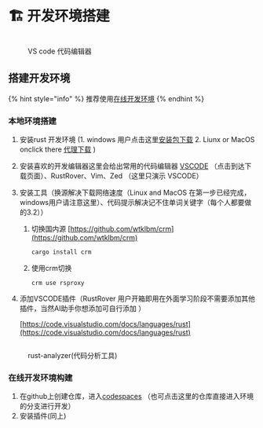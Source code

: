 # 🏗️ 开发环境搭建

<figure><img src="https://code.visualstudio.com/assets/home/home-screenshot-mac-2x-v2-light.png" alt=""><figcaption><p>VS code 代码编辑器</p></figcaption></figure>

## 搭建开发环境

{% hint style="info" %}
推荐使用[在线开发环境](quickstart.md#zai-xian-kai-fa-huan-jing-gou-jian)
{% endhint %}

### 本地环境搭建

1. 安装rust 开发环境 (1. windows 用户点击这里[安装包下载](https://www.rust-lang.org/zh-CN/tools/install) 2. Liunx or MacOS onclick there [代理下载](https://rsproxy.cn/) )
2. 安装喜欢的开发编辑器这里会给出常用的代码编辑器 [VSCODE](https://code.visualstudio.com/) （点击到达下载页面）、RustRover、Vim、Zed （这里只演示 VSCODE）
3.  安装工具（换源解决下载网络速度（Linux and MacOS 在第一步已经完成， windows用户请注意这里）、代码提示解决记不住单词关键字（每个人都要做的3.2））

    1.  切换国内源 [https://github.com/wtklbm/crm](https://github.com/wtklbm/crm)

        ```sh
        cargo install crm
        ```
    2.  使用crm切换&#x20;

        ```shell
        crm use rsproxy
        ```


4.  添加VSCODE插件（RustRover 用户开箱即用在外面学习阶段不需要添加其他插件，当然AI助手你想添加可自行添加 ）

    [https://code.visualstudio.com/docs/languages/rust](https://code.visualstudio.com/docs/languages/rust)

<div data-full-width="false">

<figure><img src="https://code.visualstudio.com/assets/docs/languages/rust/rust-analyzer-extension.png" alt=""><figcaption><p>rust-analyzer(代码分析工具)</p></figcaption></figure>

</div>

### 在线开发环境构建

1. 在github上创建仓库，进入[codespaces](https://github.com/Outlier-2/learn-to-develop-with-the-rust/tree/Rust-the-development-environment) （也可点击这里的仓库直接进入环境的分支进行开发）
2. 安装插件(同上)

